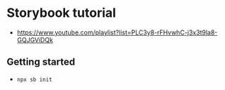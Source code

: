 # Storybook tutorial

- https://www.youtube.com/playlist?list=PLC3y8-rFHvwhC-j3x3t9la8-GQJGViDQk

## Getting started

- `npx sb init`
